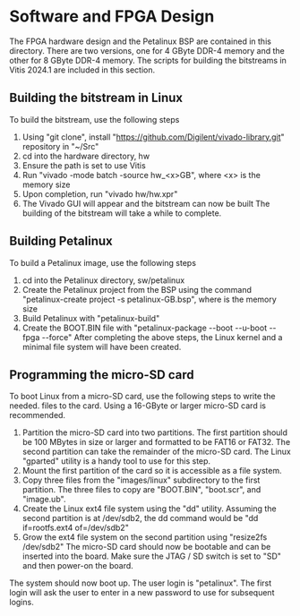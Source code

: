 # Software and FPGA Design
The FPGA hardware design and the Petalinux BSP are contained in this directory.
There are two versions, one for 4 GByte DDR-4 memory and the other for 8 GByte
DDR-4 memory.  The scripts for building the bitstreams in Vitis 2024.1 are
included in this section.

## Building the bitstream in Linux
To build the bitstream, use the following steps
1. Using "git clone", install "https://github.com/Digilent/vivado-library.git" repository in "~/Src"
2. cd into the hardware directory, hw
3. Ensure the path is set to use Vitis
4. Run "vivado -mode batch -source hw_\<x\>GB", where \<x\> is the memory size
5. Upon completion, run "vivado hw/hw.xpr"
6. The Vivado GUI will appear and the bitstream can now be built
The building of the bitstream will take a while to complete.

## Building Petalinux
To build a Petalinux image, use the following steps
1. cd into the Petalinux directory, sw/petalinux
2. Create the Petalinux project from the BSP using the command "petalinux-create project -s petalinux-<x>GB.bsp", where <x> is the memory size
3. Build Petalinux with "petalinux-build"
4. Create the BOOT.BIN file with "petalinux-package --boot --u-boot --fpga --force"
After completing the above steps, the Linux kernel and a minimal file system will
have been created.

## Programming the micro-SD card
To boot Linux from a micro-SD card, use the following steps to write the needed.
files to the card.  Using a 16-GByte or larger micro-SD card is recommended.
1. Partition the micro-SD card into two partitions.  The first partition should be 100 MBytes in size or larger
and formatted to be FAT16 or FAT32.  The second partition can take the remainder of the micro-SD card.
The Linux "gparted" utility is a handy tool to use for this step.
2. Mount the first partition of the card so it is accessible as a file system.
3. Copy three files from the "images/linux" subdirectory to the first partition.
The three files to copy are "BOOT.BIN", "boot.scr", and "image.ub".
4. Create the Linux ext4 file system using the "dd" utility.  Assuming the second partition is
at /dev/sdb2, the dd command would be "dd if=rootfs.ext4 of=/dev/sdb2"
5. Grow the ext4 file system on the second partition using "resize2fs /dev/sdb2"
The micro-SD card should now be bootable and can be inserted into the board.  Make sure the JTAG / SD switch
is set to "SD" and then power-on the board.

The system should now boot up.  The user login is "petalinux".  The first login will ask the user to
enter in a new password to use for subsequent logins.
